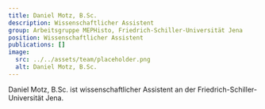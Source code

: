 ```yaml
---
title: Daniel Motz, B.Sc.
description: Wissenschaftlicher Assistent
group: Arbeitsgruppe MEPHisto, Friedrich-Schiller-Universität Jena
position: Wissenschaftlicher Assistent
publications: []
image:
  src: ../../assets/team/placeholder.png
  alt: Daniel Motz, B.Sc.
---
```


Daniel Motz, B.Sc. ist wissenschaftlicher Assistent an der Friedrich-Schiller-Universität Jena.
